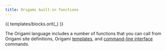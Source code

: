 ```yaml
---
title: Origami built-in functions
---
```


{{ templates/blocks.orit(_) }}

The Origami language includes a number of functions that you can call from Origami site definitions, Origami [templates](/language/templates.html), and [command-line interface](/cli/) commands.

